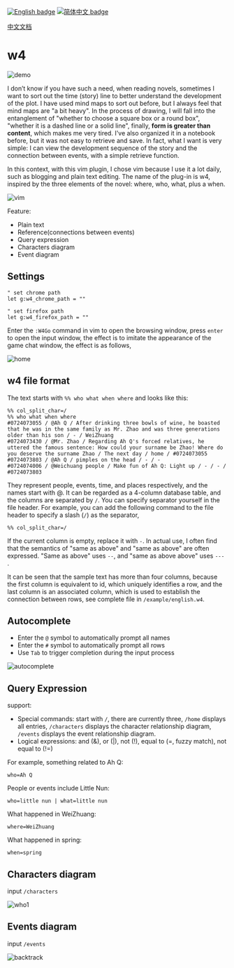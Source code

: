 [![English badge](https://img.shields.io/badge/%E8%8B%B1%E6%96%87-English-blue)](./README.md)
[![简体中文 badge](https://img.shields.io/badge/%E7%AE%80%E4%BD%93%E4%B8%AD%E6%96%87-Simplified%20Chinese-blue)](./README_CN.md)

[中文文档](./README_CN.md)

# w4

![demo](assets/demo.gif)

I don’t know if you have such a need, when reading novels, sometimes I want to sort out the time (story) line to better understand the development of the plot. I have used mind maps to sort out before, but I always feel that mind maps are "a bit heavy". In the process of drawing, I will fall into the entanglement of "whether to choose a square box or a round box", "whether it is a dashed line or a solid line", finally, **form is greater than content**, which makes me very tired. I've also organized it in a notebook before, but it was not easy to retrieve and save. In fact, what I want is very simple: I can view the development sequence of the story and the connection between events, with a simple retrieve function.

In this context, with this vim plugin, I chose vim because I use it a lot daily, such as blogging and plain text editing. The name of the plug-in is w4, inspired by the three elements of the novel: where, who, what, plus a when.

![vim](assets/vim_en.png)

Feature:

- Plain text
- Reference(connections between events)
- Query expression
- Characters diagram
- Event diagram

## Settings

```
" set chrome path
let g:w4_chrome_path = ""

" set firefox path
let g:w4_firefox_path = ""
```

Enter the `:W4Go` command in vim to open the browsing window, press `enter` to open the input window, the effect is to imitate the appearance of the game chat window, the effect is as follows,

![home](assets/logic_en.png)

## w4 file format

The text starts with `%% who what when where` and looks like this:

```
%% col_split_char=/
%% who what when where
#0724073055 / @Ah Q / After drinking three bowls of wine, he boasted that he was in the same family as Mr. Zhao and was three generations older than his son / - / WeiZhuang
#0724073430 / @Mr. Zhao / Regarding Ah Q's forced relatives, he uttered the famous sentence: How could your surname be Zhao! Where do you deserve the surname Zhao / The next day / home / #0724073055
#0724073803 / @Ah Q / pimples on the head / - / -
#0724074006 / @Weichuang people / Make fun of Ah Q: Light up / - / - / #0724073803
```

They represent people, events, time, and places respectively, and the names start with @. It can be regarded as a 4-column database table, and the columns are separated by `/`. You can specify separator yourself in the file header. For example, you can add the following command to the file header to specify a slash (`/`) as the separator,

```
%% col_split_char=/
```

If the current column is empty, replace it with `-`. In actual use, I often find that the semantics of "same as above" and "same as above" are often expressed. "Same as above" uses `--`, and "same as above above" uses `---` .

It can be seen that the sample text has more than four columns, because the first column is equivalent to id, which uniquely identifies a row, and the last column is an associated column, which is used to establish the connection between rows, see complete file in `/example/english.w4`.

## Autocomplete

- Enter the `@` symbol to automatically prompt all names
- Enter the `#` symbol to automatically prompt all rows
- Use `Tab` to trigger completion during the input process

![autocomplete](assets/autocmp_en.png)

## Query Expression

support:
- Special commands: start with `/`, there are currently three, `/home` displays all entries, `/characters` displays the character relationship diagram, `/events` displays the event relationship diagram.
- Logical expressions: and (&), or (|), not (!), equal to (=, fuzzy match), not equal to (!=)

For example, something related to Ah Q:

```
who=Ah Q
```

People or events include Little Nun:

```
who=little nun | what=little nun
```

What happened in WeiZhuang:

```
where=WeiZhuang
```

What happened in spring:

```
when=spring
```

## Characters diagram

input `/characters`

![who1](assets/who1_en.png)

## Events diagram

input `/events`

![backtrack](assets/backtrack1_en.png)